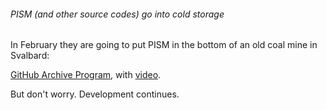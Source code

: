 ###### PISM (and other source codes) go into cold storage

In February they are going to put PISM in the bottom of an old coal mine
in Svalbard:

[GitHub Archive Program](https://archiveprogram.github.com/),
with [video](https://www.youtube.com/watch?v=fzI9FNjXQ0o).

But don\'t worry. Development continues.
